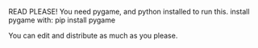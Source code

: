 READ PLEASE! 
You need pygame, and python installed to run this.
install pygame with: pip install pygame 

You can edit and distribute as much as you please.












                 
